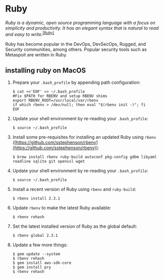 # Ruby
_Ruby is a dynamic, open source programming language with a focus on simplicity and productivity. It has an elegant syntax that is natural to read and easy to write._<sup>[[Ruby]](https://www.ruby-lang.org/en/)</sup>

Ruby has become popular in the DevOps, DevSecOps, Rugged, and Security communities, among others.  Popular security tools such as Metaspoit are written in Ruby.

## installing ruby on MacOS
1. Prepare your `.bash_profile` by appending path configuration:

	```
	$ cat <<'EOF' >> ~/.bash_profile
	#Fix $PATH for RBENV and setup RBENV shims
	export RBENV_ROOT=/usr/local/var/rbenv
	if which rbenv > /dev/null; then eval "$(rbenv init -)"; fi
	EOF
	```

2. Update your shell environment by re-reading your `.bash_profile`:

	```
	$ source ~/.bash_profile
	```

3. Install some pre-requisites for installing an updated Ruby using `rbenv` ([https://github.com/sstephenson/rbenv](https://github.com/sstephenson/rbenv)):

	```
	$ brew install rbenv ruby-build autoconf pkg-config gdbm libyaml readline sqlite git openssl wget
	```

4. Update your shell environment by re-reading your `.bash_profile`:

	```
	$ source ~/.bash_profile
	```

5. Install a recent version of Ruby using `rbenv` and `ruby-build`:

	```
	$ rbenv install 2.3.1
	```

6. Update `rbenv` to make the latest Ruby available:

	```
	$ rbenv rehash
	```

7. Set the latest installed version of Ruby as the global default:

	```
	$ rbenv global 2.3.1
	```

8. Update a few more things:

	```
	$ gem update --system
	$ rbenv rehash
	$ gem install aws-sdk-core
	$ gem install pry
	$ rbenv rehash
	```
